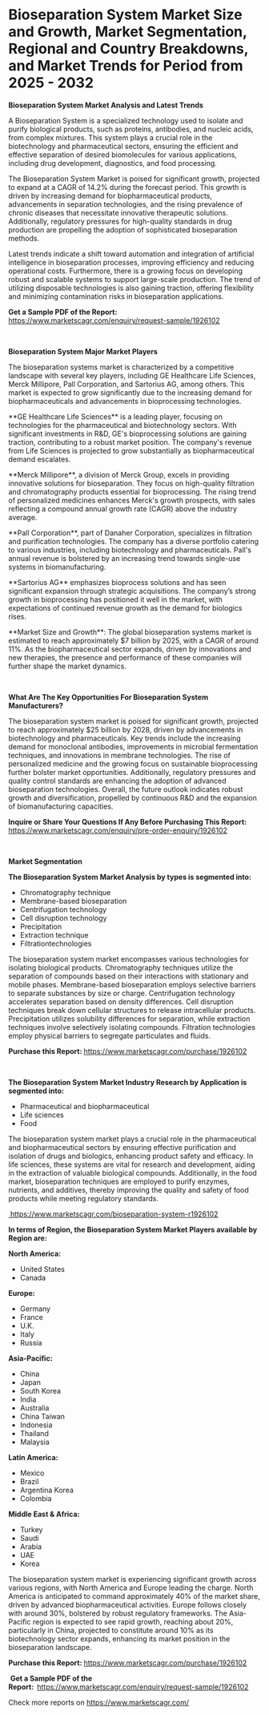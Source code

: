 <p><h1>Bioseparation System Market Size and Growth, Market Segmentation, Regional and Country Breakdowns, and Market Trends for Period from 2025 -  2032</h1></p><p><strong>Bioseparation System Market Analysis and Latest Trends</strong></p>
<p><p>A Bioseparation System is a specialized technology used to isolate and purify biological products, such as proteins, antibodies, and nucleic acids, from complex mixtures. This system plays a crucial role in the biotechnology and pharmaceutical sectors, ensuring the efficient and effective separation of desired biomolecules for various applications, including drug development, diagnostics, and food processing.</p><p>The Bioseparation System Market is poised for significant growth, projected to expand at a CAGR of 14.2% during the forecast period. This growth is driven by increasing demand for biopharmaceutical products, advancements in separation technologies, and the rising prevalence of chronic diseases that necessitate innovative therapeutic solutions. Additionally, regulatory pressures for high-quality standards in drug production are propelling the adoption of sophisticated bioseparation methods.</p><p>Latest trends indicate a shift toward automation and integration of artificial intelligence in bioseparation processes, improving efficiency and reducing operational costs. Furthermore, there is a growing focus on developing robust and scalable systems to support large-scale production. The trend of utilizing disposable technologies is also gaining traction, offering flexibility and minimizing contamination risks in bioseparation applications.</p></p>
<p><strong>Get a Sample PDF of the Report:&nbsp;</strong> <a href="https://www.marketscagr.com/enquiry/request-sample/1926102?utm_campaign=2454&utm_medium=2&utm_source=Github&utm_content=ia&utm_term=28032025&utm_id=bioseparation-system">https://www.marketscagr.com/enquiry/request-sample/1926102</a></p>
<p>&nbsp;</p>
<p><strong>Bioseparation System Major Market Players</strong></p>
<p><p>The bioseparation systems market is characterized by a competitive landscape with several key players, including GE Healthcare Life Sciences, Merck Millipore, Pall Corporation, and Sartorius AG, among others. This market is expected to grow significantly due to the increasing demand for biopharmaceuticals and advancements in bioprocessing technologies.</p><p>**GE Healthcare Life Sciences** is a leading player, focusing on technologies for the pharmaceutical and biotechnology sectors. With significant investments in R&D, GE's bioprocessing solutions are gaining traction, contributing to a robust market position. The company's revenue from Life Sciences is projected to grow substantially as biopharmaceutical demand escalates.</p><p>**Merck Millipore**, a division of Merck Group, excels in providing innovative solutions for bioseparation. They focus on high-quality filtration and chromatography products essential for bioprocessing. The rising trend of personalized medicines enhances Merck's growth prospects, with sales reflecting a compound annual growth rate (CAGR) above the industry average.</p><p>**Pall Corporation**, part of Danaher Corporation, specializes in filtration and purification technologies. The company has a diverse portfolio catering to various industries, including biotechnology and pharmaceuticals. Pall's annual revenue is bolstered by an increasing trend towards single-use systems in biomanufacturing.</p><p>**Sartorius AG** emphasizes bioprocess solutions and has seen significant expansion through strategic acquisitions. The company’s strong growth in bioprocessing has positioned it well in the market, with expectations of continued revenue growth as the demand for biologics rises.</p><p>**Market Size and Growth**: The global bioseparation systems market is estimated to reach approximately $7 billion by 2025, with a CAGR of around 11%. As the biopharmaceutical sector expands, driven by innovations and new therapies, the presence and performance of these companies will further shape the market dynamics.</p></p>
<p>&nbsp;</p>
<p><strong>What Are The Key Opportunities For Bioseparation System Manufacturers?</strong></p>
<p><p>The bioseparation system market is poised for significant growth, projected to reach approximately $25 billion by 2028, driven by advancements in biotechnology and pharmaceuticals. Key trends include the increasing demand for monoclonal antibodies, improvements in microbial fermentation techniques, and innovations in membrane technologies. The rise of personalized medicine and the growing focus on sustainable bioprocessing further bolster market opportunities. Additionally, regulatory pressures and quality control standards are enhancing the adoption of advanced bioseparation technologies. Overall, the future outlook indicates robust growth and diversification, propelled by continuous R&D and the expansion of biomanufacturing capacities.</p></p>
<p><strong>Inquire or Share Your Questions If Any Before Purchasing This Report:</strong> <a href="https://www.marketscagr.com/enquiry/pre-order-enquiry/1926102?utm_campaign=2454&utm_medium=2&utm_source=Github&utm_content=ia&utm_term=28032025&utm_id=bioseparation-system">https://www.marketscagr.com/enquiry/pre-order-enquiry/1926102</a></p>
<p>&nbsp;</p>
<p><strong>Market Segmentation</strong></p>
<p><strong>The Bioseparation System Market Analysis by types is segmented into:</strong></p>
<p><ul><li>Chromatography technique</li><li>Membrane-based bioseparation</li><li>Centrifugation technology</li><li>Cell disruption technology</li><li>Precipitation</li><li>Extraction technique</li><li>Filtrationtechnologies</li></ul></p>
<p><p>The bioseparation system market encompasses various technologies for isolating biological products. Chromatography techniques utilize the separation of compounds based on their interactions with stationary and mobile phases. Membrane-based bioseparation employs selective barriers to separate substances by size or charge. Centrifugation technology accelerates separation based on density differences. Cell disruption techniques break down cellular structures to release intracellular products. Precipitation utilizes solubility differences for separation, while extraction techniques involve selectively isolating compounds. Filtration technologies employ physical barriers to segregate particulates and fluids.</p></p>
<p><strong>Purchase this Report:&nbsp;</strong><a href="https://www.marketscagr.com/purchase/1926102?utm_campaign=2454&utm_medium=2&utm_source=Github&utm_content=ia&utm_term=28032025&utm_id=bioseparation-system">https://www.marketscagr.com/purchase/1926102</a></p>
<p>&nbsp;</p>
<p><strong>The Bioseparation System Market Industry Research by Application is segmented into:</strong></p>
<p><ul><li>Pharmaceutical and biopharmaceutical</li><li>Life sciences</li><li>Food</li></ul></p>
<p><p>The bioseparation system market plays a crucial role in the pharmaceutical and biopharmaceutical sectors by ensuring effective purification and isolation of drugs and biologics, enhancing product safety and efficacy. In life sciences, these systems are vital for research and development, aiding in the extraction of valuable biological compounds. Additionally, in the food market, bioseparation techniques are employed to purify enzymes, nutrients, and additives, thereby improving the quality and safety of food products while meeting regulatory standards.</p></p>
<p><a href="https://www.marketscagr.com/bioseparation-system-r1926102?utm_campaign=2454&utm_medium=2&utm_source=Github&utm_content=ia&utm_term=28032025&utm_id=bioseparation-system">&nbsp;https://www.marketscagr.com/bioseparation-system-r1926102</a></p>
<p><strong>In terms of Region, the Bioseparation System Market Players available by Region are:</strong></p>
<p>
    <p> <strong> North America: </strong>
        <ul>
            <li>United States</li>
            <li>Canada</li>
        </ul>
        </p> 
    <p> <strong> Europe: </strong>
        <ul>
            <li>Germany</li>
            <li>France</li>
            <li>U.K.</li>
            <li>Italy</li>
            <li>Russia</li>
        </ul>
        </p> 
    <p> <strong> Asia-Pacific: </strong>
        <ul>
            <li>China</li>
            <li>Japan</li>
            <li>South Korea</li>
            <li>India</li>
            <li>Australia</li>
            <li>China Taiwan</li>
            <li>Indonesia</li>
            <li>Thailand</li>
            <li>Malaysia</li>
        </ul>
        </p> 
    <p> <strong> Latin America: </strong>
        <ul>
            <li>Mexico</li>
            <li>Brazil</li>
            <li>Argentina Korea</li>
            <li>Colombia</li>
        </ul>
        </p> 
    <p> <strong> Middle East & Africa: </strong>
        <ul>
            <li>Turkey</li>
            <li>Saudi</li>
            <li>Arabia</li>
            <li>UAE</li>
            <li>Korea</li>
        </ul>
    </p>
    </p>
<p><p>The bioseparation system market is experiencing significant growth across various regions, with North America and Europe leading the charge. North America is anticipated to command approximately 40% of the market share, driven by advanced biopharmaceutical activities. Europe follows closely with around 30%, bolstered by robust regulatory frameworks. The Asia-Pacific region is expected to see rapid growth, reaching about 20%, particularly in China, projected to constitute around 10% as its biotechnology sector expands, enhancing its market position in the bioseparation landscape.</p></p>
<p><strong>Purchase this Report: </strong><a href="https://www.marketscagr.com/purchase/1926102?utm_campaign=2454&utm_medium=2&utm_source=Github&utm_content=ia&utm_term=28032025&utm_id=bioseparation-system">https://www.marketscagr.com/purchase/1926102</a></p>
<p>&nbsp;<strong>Get a Sample PDF of the Report:&nbsp;&nbsp;</strong><a href="https://www.marketscagr.com/enquiry/request-sample/1926102?utm_campaign=2454&utm_medium=2&utm_source=Github&utm_content=ia&utm_term=28032025&utm_id=bioseparation-system">https://www.marketscagr.com/enquiry/request-sample/1926102</a></p>
<p><strong></strong></p>
<p>Check more reports on <a href="https://www.marketscagr.com/?utm_campaign=2454&utm_medium=2&utm_source=Github&utm_content=ia&utm_term=28032025&utm_id=bioseparation-system">https://www.marketscagr.com/</a></p>